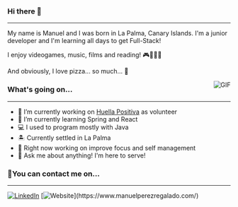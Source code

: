 ### Hi there 👋

---

My name is Manuel and I was born in La Palma, Canary Islands. I'm a junior developer and I'm learning all days to get Full-Stack! 

I enjoy videogames, music, films and reading! :video_game::musical_note::movie_camera::book:

And obviously, I love pizza... so much... :pizza:

<img align="right" alt="GIF" src="https://i.pinimg.com/originals/b9/01/80/b901800f5583ba62d542abd802a9606e.gif" style="max-width: 50px;"/>

### What's going on...

---

- 🔭 I’m currently working on [Huella Positiva](https://github.com/ayudadigital/huelladigital-backend) as volunteer
- 🌱 I’m currently learning Spring and React
- :computer: I used to program mostly with Java
- :desert_island: Currently settled in La Palma
- :key: Right now working on improve focus and self management
- 💬 Ask me about anything! I'm here to serve! 



### :email:You can contact me on...

---

[![LinkedIn](https://img.shields.io/badge/-Manuel%20Pérez%20Regalado-0077B5?style=flat&amp;logo=Linkedin&amp;logoColor=white)](https://www.linkedin.com/in/manuel-perez-regalado/)
[![Website](https://img.shields.io/badge/-www.manuelperezregalado.com-E38E26?style=flat&amp;)](https://www.manuelperezregalado.com/)
